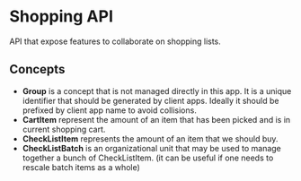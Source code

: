 # Shopping API

API that expose features to collaborate on shopping lists.

## Concepts

* **Group** is a concept that is not managed directly in this app. It is a unique identifier that should be generated by client apps. Ideally it should be prefixed by client app name to avoid collisions.
* **CartItem** represent the amount of an item that has been picked and is in current shopping cart.
* **CheckListItem** represents the amount of an item that we should buy.
* **CheckListBatch** is an organizational unit that may be used to manage together a bunch of CheckListItem. (it can be useful if one needs to rescale batch items as a whole)
